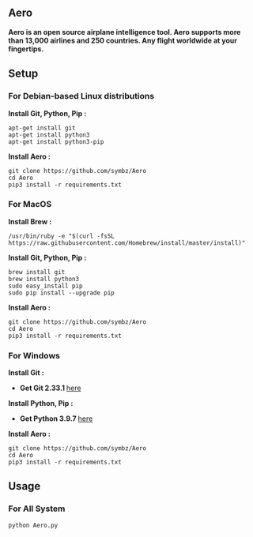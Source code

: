 ## Aero
**Aero is an open source airplane intelligence tool. Aero supports more than 13,000 airlines and 250 countries. Any flight worldwide at your fingertips.**

## Setup

### For Debian-based Linux distributions

**Install Git, Python, Pip :**
```
apt-get install git
apt-get install python3
apt-get install python3-pip
```

**Install Aero :**
```
git clone https://github.com/symbz/Aero
cd Aero
pip3 install -r requirements.txt
```

### For MacOS

**Install Brew :**
```
/usr/bin/ruby -e "$(curl -fsSL https://raw.githubusercontent.com/Homebrew/install/master/install)"
```
**Install Git, Python, Pip :**
```
brew install git
brew install python3
sudo easy_install pip
sudo pip install --upgrade pip
```

**Install Aero :**
```
git clone https://github.com/symbz/Aero
cd Aero
pip3 install -r requirements.txt
```

### For Windows

**Install Git :**

* <b>Get Git 2.33.1 </b><a href='https://git-scm.com/downloads'>here</a></b>

**Install Python, Pip :**

* <b>Get Python 3.9.7 </b><a href='https://www.python.org/downloads/release/python-397/'>here</a></b>

**Install Aero :**
```
git clone https://github.com/symbz/Aero
cd Aero
pip3 install -r requirements.txt
```

## Usage

### For All System
```
python Aero.py
```
